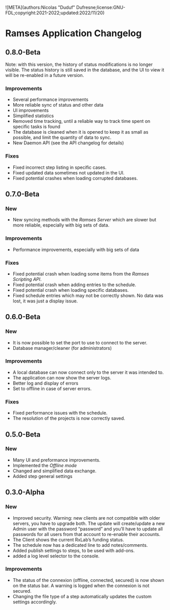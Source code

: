 ![META](authors:Nicolas "Duduf" Dufresne;license:GNU-FDL;copyright:2021-2022;updated:2022/11/20)

# Ramses Application Changelog

## 0.8.0-Beta

Note: with this version, the history of status modifications is no longer visible. The status history is still saved in the database, and the UI to view it will be re-enabled in a future version.

### Improvements

- Several performance improvements
- More reliable sync of status and other data
- UI improvements
- Simplified statistics
- Removed time tracking, until a reliable way to track time spent on specific tasks is found
- The database is cleaned when it is opened to keep it as small as possible, and limit the quantity of data to sync.
- New Daemon API (see the API changelog for details)

### Fixes

- Fixed incorrect step listing in specific cases.
- Fixed updated data sometimes not updated in the UI.
- Fixed potential crashes when loading corrupted databases.

## 0.7.0-Beta

### New

- New syncing methods with the *Ramses Server* which are slower but more reliable, especially with big sets of data.

### Improvements

- Performance improvements, especially with big sets of data

### Fixes

- Fixed potential crash when loading some items from the *Ramses Scripting API*.
- Fixed potential crash when adding entries to the schedule.
- Fixed potential crash when loading specific databases.
- Fixed schedule entries which may not be correctly shown. No data was lost, it was just a display issue.

## 0.6.0-Beta

### New

- It is now possible to set the port to use to connect to the server.
- Database manager/cleaner (for administrators)

### Improvements

- A local database can now connect only to the server it was intended to.
- The application can now show the server logs.
- Better log and display of errors
- Set to offline in case of server errors.

### Fixes

- Fixed performance issues with the schedule.
- The resolution of the projects is now correctly saved.

## 0.5.0-Beta

### New

- Many UI and preformance improvements.
- Implemented the *Offline mode*
- Changed and simplified data exchange.
- Added step general settings

## 0.3.0-Alpha

### New

- Improved security. Warning: new clients are not compatible with older servers, you have to upgrade both. The update will create/update a new Admin user with the password “password” and you’ll have to update all passwords for all users from that account to re-enable their accounts.
- The Client shows the current RxLab’s funding status.
- The schedule now has a dedicated line to add notes/comments.
- Added publish settings to steps, to be used with add-ons.
- added a log level selector to the console.

### Improvements

- The status of the connexion (offline, connected, secured) is now shown on the status bar. A warning is logged when the connexion is not secured.
- Changing the file type of a step automatically updates the custom settings accordingly.
